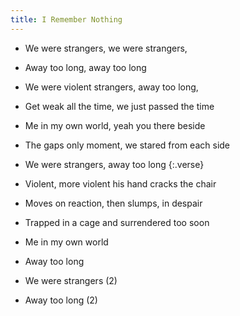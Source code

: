 ```yaml
---
title: I Remember Nothing
---
```

- We were strangers, we were strangers,
- Away too long,
away too long
- We were violent strangers,
away too long,
- Get weak all the time,
we just passed the time
- Me in my own world, yeah you there beside
- The gaps only moment,
we stared from each side
- We were strangers, away too long
{:.verse}

- Violent, more violent his hand
cracks the chair
- Moves on reaction, then slumps,
in despair
- Trapped in a cage and surrendered
too soon
- Me in my own world
- Away too long
- We were strangers (2)
- Away too long (2)

